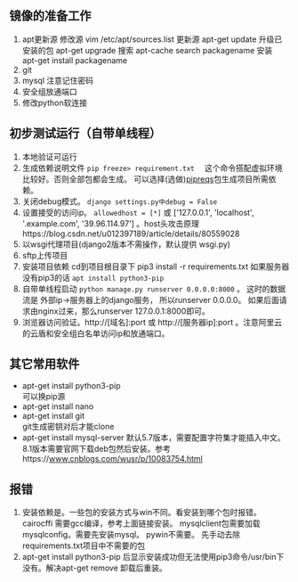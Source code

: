 ## 镜像的准备工作
1. apt更新源
修改源 vim /etc/apt/sources.list
更新源 apt-get update
升级已安装的包 apt-get upgrade
搜索 apt-cache search packagename
安装 apt-get install packagename
2. git
3. mysql  注意记住密码
4. 安全组放通端口
5. 修改python软连接


## 初步测试运行（自带单线程）
1. 本地验证可运行
2. 生成依赖说明文件 `pip freeze> requirement.txt  ` 
这个命令搭配虚拟环境比较好。否则全部包都会生成。
可以选择(选做)[pipreqs](https://github.com/bndr/pipreqs)包生成项目所需依赖。
3. 关闭debug模式。
`django settings.py中debug = False`
4. 设置接受的访问ip。
`allowedhost = [*]` 或 ['127.0.0.1', 'localhost', '.example.com', '39.96.114.97']  。host头攻击原理https://blog.csdn.net/u012397189/article/details/80559028
4. 以wsgi代理项目(django2版本不需操作，默认提供 wsgi.py)
5. sftp上传项目
6. 安装项目依赖 cd到项目根目录下 pip3 install -r requirements.txt 
如果服务器没有pip3的话 `apt install python3-pip`   
7. 自带单线程启动 `python manage.py runserver 0.0.0.0:8000` 。
这时的数据流是 外部ip→服务器上的django服务， 所以runserver 0.0.0.0。
如果后面请求由nginx过来，那么runserver 127.0.0.1:8000即可。
8. 浏览器访问验证。http://[域名]:port 或 http://[服务器ip]:port  。注意阿里云的云盾和安全组白名单访问ip和放通端口。

## 其它常用软件
- apt-get install python3-pip         
可以换pip源
- apt-get install nano
- apt-get install git         
git生成密钥对后才能clone
- apt-get install mysql-server 
默认5.7版本，需要配置字符集才能插入中文。8.1版本需要官网下载deb包然后安装。参考https://www.cnblogs.com/wusr/p/10083754.html


## 报错
1. 安装依赖是。一些包的安装方式与win不同。看安装到哪个包时报错。
cairocffi 需要gcc编译，参考上面链接安装。
mysqlclient包需要加载mysqlconfig。需要先安装mysql。
pywin不需要。
先手动去除requirements.txt项目中不需要的包
2. apt-get install python3-pip 后显示安装成功但无法使用pip3命令/usr/bin下没有。解决apt-get remove 卸载后重装。

